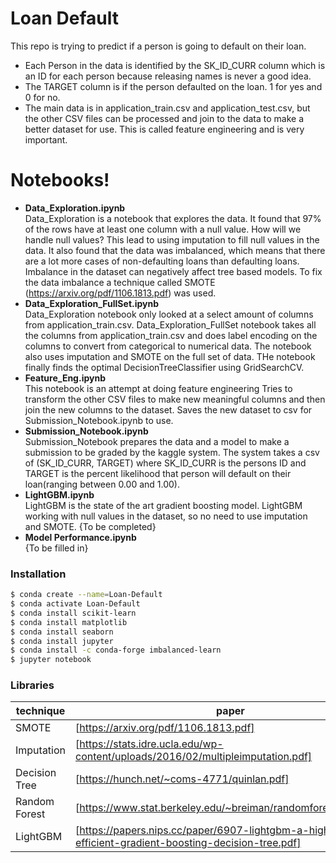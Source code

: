 # Loan Default


This repo is trying to predict if a person is going to default on their loan.

  - Each Person in the data is identified by the SK_ID_CURR column which is an ID for each person because releasing names is never a good idea. 
  - The TARGET column is if the person defaulted on the loan. 1 for yes and 0 for no. 
  - The main data is in application_train.csv and application_test.csv, but the other CSV files can be processed and join to the data to make a better dataset for use. This is called feature engineering and is very important. 

# Notebooks!

  - **Data_Exploration.ipynb** <br/>
  Data_Exploration is a notebook that explores the data. It found that 97% of the rows have at least one column with a null value. How will we handle null values? This lead to using imputation to fill null values in the data. It also found that the data was imbalanced, which means that there are a lot more cases of non-defaulting loans than defaulting loans. Imbalance in the dataset can negatively affect tree based models. To fix the data imbalance a technique called SMOTE (https://arxiv.org/pdf/1106.1813.pdf) was used.  
  - **Data_Exploration_FullSet.ipynb** <br/>
  Data_Exploration notebook only looked at a select amount of columns from application_train.csv. Data_Exploration_FullSet notebook takes all the columns from application_train.csv and does label encoding on the columns to convert from categorical to numerical data. The notebook also uses imputation and SMOTE on the full set of data. THe notebook finally finds the optimal DecisionTreeClassifier using GridSearchCV. 
- **Feature_Eng.ipynb** <br/>
  This notebook is an attempt at doing feature engineering
  Tries to transform the other CSV files to make new meaningful columns and then join the new columns to the dataset. Saves the new dataset to csv for Submission_Notebook.ipynb to use. 
- **Submission_Notebook.ipynb** <br/>
    Submission_Notebook prepares the data and a model to make a submission to be graded by the kaggle system.
    The system takes a csv of (SK_ID_CURR, TARGET) where SK_ID_CURR is the persons ID and TARGET is the percent likelihood that person will default on their loan(ranging between 0.00 and 1.00).
- **LightGBM.ipynb** <br/>
    LightGBM is the state of the art gradient boosting model. LightGBM working with null values in the dataset, so no need to use imputation and SMOTE. 
    {To be completed}
- **Model Performance.ipynb** <br/> 
    {To be filled in}



### Installation

```sh
$ conda create --name=Loan-Default
$ conda activate Loan-Default
$ conda install scikit-learn
$ conda install matplotlib
$ conda install seaborn
$ conda install jupyter
$ conda install -c conda-forge imbalanced-learn
$ jupyter notebook
```


### Libraries



| technique | paper |
| ------ | ------ |
| SMOTE | [https://arxiv.org/pdf/1106.1813.pdf]|
| Imputation | [https://stats.idre.ucla.edu/wp-content/uploads/2016/02/multipleimputation.pdf] |
| Decision Tree | [https://hunch.net/~coms-4771/quinlan.pdf] |
| Random Forest | [https://www.stat.berkeley.edu/~breiman/randomforest2001.pdf] |
| LightGBM | [https://papers.nips.cc/paper/6907-lightgbm-a-highly-efficient-gradient-boosting-decision-tree.pdf] |

